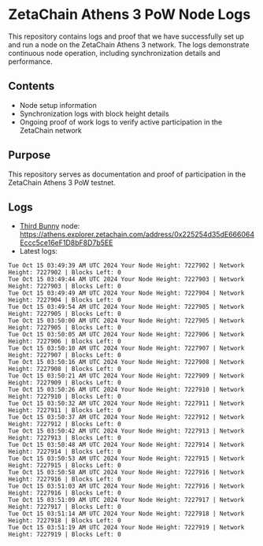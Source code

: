 # ZetaChain Athens 3 PoW Node Logs
This repository contains logs and proof that we have successfully set up and run a node on the ZetaChain Athens 3 network. The logs demonstrate continuous node operation, including synchronization details and performance.

## Contents
- Node setup information
- Synchronization logs with block height details
- Ongoing proof of work logs to verify active participation in the ZetaChain network

## Purpose
This repository serves as documentation and proof of participation in the ZetaChain Athens 3 PoW testnet.

## Logs

- [Third Bunny](https://thirdbunny.xyz/) node: https://athens.explorer.zetachain.com/address/0x225254d35dE666064Eccc5ce16eF1D8bF8D7b5EE
- Latest logs:
```
Tue Oct 15 03:49:39 AM UTC 2024 Your Node Height: 7227902 | Network Height: 7227902 | Blocks Left: 0
Tue Oct 15 03:49:44 AM UTC 2024 Your Node Height: 7227903 | Network Height: 7227903 | Blocks Left: 0
Tue Oct 15 03:49:49 AM UTC 2024 Your Node Height: 7227904 | Network Height: 7227904 | Blocks Left: 0
Tue Oct 15 03:49:54 AM UTC 2024 Your Node Height: 7227905 | Network Height: 7227905 | Blocks Left: 0
Tue Oct 15 03:50:00 AM UTC 2024 Your Node Height: 7227905 | Network Height: 7227905 | Blocks Left: 0
Tue Oct 15 03:50:05 AM UTC 2024 Your Node Height: 7227906 | Network Height: 7227906 | Blocks Left: 0
Tue Oct 15 03:50:10 AM UTC 2024 Your Node Height: 7227907 | Network Height: 7227907 | Blocks Left: 0
Tue Oct 15 03:50:16 AM UTC 2024 Your Node Height: 7227908 | Network Height: 7227908 | Blocks Left: 0
Tue Oct 15 03:50:21 AM UTC 2024 Your Node Height: 7227909 | Network Height: 7227909 | Blocks Left: 0
Tue Oct 15 03:50:26 AM UTC 2024 Your Node Height: 7227910 | Network Height: 7227910 | Blocks Left: 0
Tue Oct 15 03:50:32 AM UTC 2024 Your Node Height: 7227911 | Network Height: 7227911 | Blocks Left: 0
Tue Oct 15 03:50:37 AM UTC 2024 Your Node Height: 7227912 | Network Height: 7227912 | Blocks Left: 0
Tue Oct 15 03:50:42 AM UTC 2024 Your Node Height: 7227913 | Network Height: 7227913 | Blocks Left: 0
Tue Oct 15 03:50:48 AM UTC 2024 Your Node Height: 7227914 | Network Height: 7227914 | Blocks Left: 0
Tue Oct 15 03:50:53 AM UTC 2024 Your Node Height: 7227915 | Network Height: 7227915 | Blocks Left: 0
Tue Oct 15 03:50:58 AM UTC 2024 Your Node Height: 7227916 | Network Height: 7227916 | Blocks Left: 0
Tue Oct 15 03:51:03 AM UTC 2024 Your Node Height: 7227916 | Network Height: 7227916 | Blocks Left: 0
Tue Oct 15 03:51:09 AM UTC 2024 Your Node Height: 7227917 | Network Height: 7227917 | Blocks Left: 0
Tue Oct 15 03:51:14 AM UTC 2024 Your Node Height: 7227918 | Network Height: 7227918 | Blocks Left: 0
Tue Oct 15 03:51:19 AM UTC 2024 Your Node Height: 7227919 | Network Height: 7227919 | Blocks Left: 0
```
